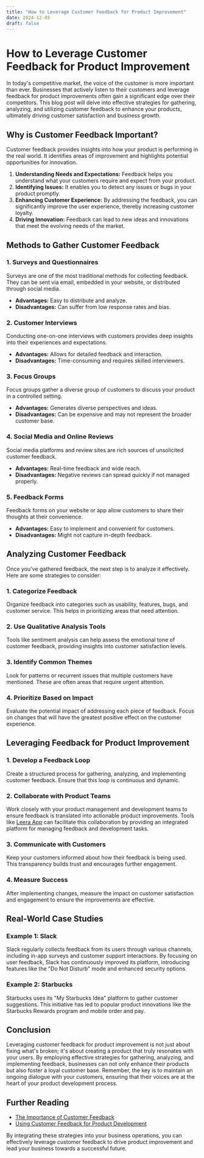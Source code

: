 ```yaml
---
title: "How to Leverage Customer Feedback for Product Improvement"
date: 2024-12-05
draft: false
---
```

# How to Leverage Customer Feedback for Product Improvement

In today's competitive market, the voice of the customer is more important than ever. Businesses that actively listen to their customers and leverage feedback for product improvements often gain a significant edge over their competitors. This blog post will delve into effective strategies for gathering, analyzing, and utilizing customer feedback to enhance your products, ultimately driving customer satisfaction and business growth.

## Why is Customer Feedback Important?

Customer feedback provides insights into how your product is performing in the real world. It identifies areas of improvement and highlights potential opportunities for innovation.

1. **Understanding Needs and Expectations:** Feedback helps you understand what your customers require and expect from your product.
2. **Identifying Issues:** It enables you to detect any issues or bugs in your product promptly.
3. **Enhancing Customer Experience:** By addressing the feedback, you can significantly improve the user experience, thereby increasing customer loyalty.
4. **Driving Innovation:** Feedback can lead to new ideas and innovations that meet the evolving needs of the market.

## Methods to Gather Customer Feedback

### 1. Surveys and Questionnaires

Surveys are one of the most traditional methods for collecting feedback. They can be sent via email, embedded in your website, or distributed through social media.

- **Advantages:** Easy to distribute and analyze.
- **Disadvantages:** Can suffer from low response rates and bias.

### 2. Customer Interviews

Conducting one-on-one interviews with customers provides deep insights into their experiences and expectations.

- **Advantages:** Allows for detailed feedback and interaction.
- **Disadvantages:** Time-consuming and requires skilled interviewers.

### 3. Focus Groups

Focus groups gather a diverse group of customers to discuss your product in a controlled setting.

- **Advantages:** Generates diverse perspectives and ideas.
- **Disadvantages:** Can be expensive and may not represent the broader customer base.

### 4. Social Media and Online Reviews

Social media platforms and review sites are rich sources of unsolicited customer feedback.

- **Advantages:** Real-time feedback and wide reach.
- **Disadvantages:** Negative reviews can spread quickly if not managed properly.

### 5. Feedback Forms

Feedback forms on your website or app allow customers to share their thoughts at their convenience.

- **Advantages:** Easy to implement and convenient for customers.
- **Disadvantages:** Might not capture in-depth feedback.

## Analyzing Customer Feedback

Once you've gathered feedback, the next step is to analyze it effectively. Here are some strategies to consider:

### 1. Categorize Feedback

Organize feedback into categories such as usability, features, bugs, and customer service. This helps in prioritizing areas that need attention.

### 2. Use Qualitative Analysis Tools

Tools like sentiment analysis can help assess the emotional tone of customer feedback, providing insights into customer satisfaction levels.

### 3. Identify Common Themes

Look for patterns or recurrent issues that multiple customers have mentioned. These are often areas that require urgent attention.

### 4. Prioritize Based on Impact

Evaluate the potential impact of addressing each piece of feedback. Focus on changes that will have the greatest positive effect on the customer experience.

## Leveraging Feedback for Product Improvement

### 1. Develop a Feedback Loop

Create a structured process for gathering, analyzing, and implementing customer feedback. Ensure that this loop is continuous and dynamic.

### 2. Collaborate with Product Teams

Work closely with your product management and development teams to ensure feedback is translated into actionable product improvements. Tools like [Leera App](https://leera.app) can facilitate this collaboration by providing an integrated platform for managing feedback and development tasks.

### 3. Communicate with Customers

Keep your customers informed about how their feedback is being used. This transparency builds trust and encourages further engagement.

### 4. Measure Success

After implementing changes, measure the impact on customer satisfaction and engagement to ensure the improvements are effective.

## Real-World Case Studies

### Example 1: Slack

Slack regularly collects feedback from its users through various channels, including in-app surveys and customer support interactions. By focusing on user feedback, Slack has continuously improved its platform, introducing features like the "Do Not Disturb" mode and enhanced security options.

### Example 2: Starbucks

Starbucks uses its "My Starbucks Idea" platform to gather customer suggestions. This initiative has led to popular product innovations like the Starbucks Rewards program and mobile order and pay.

## Conclusion

Leveraging customer feedback for product improvement is not just about fixing what's broken; it's about creating a product that truly resonates with your users. By employing effective strategies for gathering, analyzing, and implementing feedback, businesses can not only enhance their products but also foster a loyal customer base. Remember, the key is to maintain an ongoing dialogue with your customers, ensuring that their voices are at the heart of your product development process.

## Further Reading

- [The Importance of Customer Feedback](https://www.forbes.com/sites/shephyken/2020/09/06/customer-feedback-why-it-matters-and-how-to-use-it/?sh=5d4f7f8e7f4d)
- [Using Customer Feedback for Product Development](https://hbr.org/2021/05/turning-customer-feedback-into-action)

By integrating these strategies into your business operations, you can effectively leverage customer feedback to drive product improvement and lead your business towards a successful future.